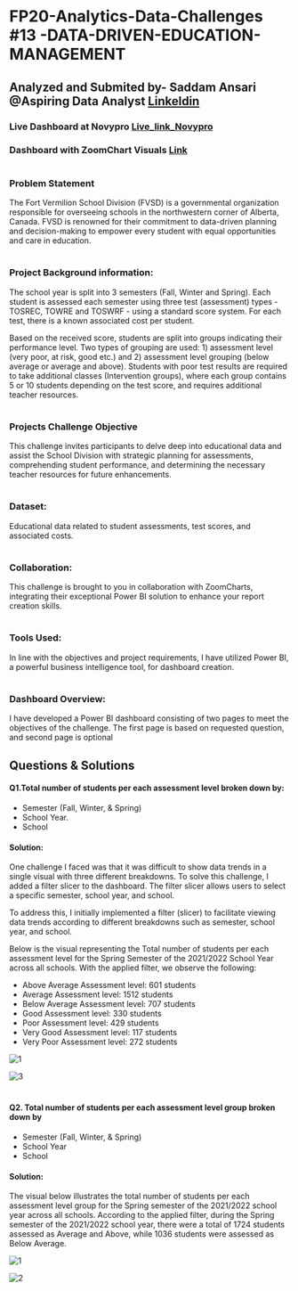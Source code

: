 # FP20-Analytics-Data-Challenges #13 -DATA-DRIVEN-EDUCATION-MANAGEMENT 
## Analyzed and Submited by- Saddam Ansari @Aspiring Data Analyst [Linkeldin](https://www.linkedin.com/in/saddam-ansari-dataanalyst)

### Live Dashboard at Novypro [Live_link_Novypro](https://www.novypro.com/project/fp20-analytics-january-2024-challenge-by-saddam-ansari)
### Dashboard with ZoomChart Visuals [Link](https://app.powerbi.com/groups/me/reports/2c654ec6-6478-438b-9b1e-24c87619eb39/ReportSection3dce1e00b91c01b4b31c?redirectedFromSignup=1&experience=power-bi)

#
### Problem Statement
The Fort Vermilion School Division (FVSD) is a governmental organization responsible for overseeing schools in the northwestern corner of Alberta, Canada. FVSD is renowned for their commitment to data-driven planning and decision-making to empower every student with equal opportunities and care in education.

#
### Project Background information:
The school year is split into 3 semesters (Fall, Winter and Spring). Each student is assessed each semester using three test (assessment) types - TOSREC, TOWRE and TOSWRF - using a standard score system. For each test, there is a known associated cost per student.

Based on the received score, students are split into groups indicating their performance level. Two types of grouping are used: 1) assessment level (very poor, at risk, good etc.) and 2) assessment level grouping (below average or average and above). Students with poor test results are required to take additional classes (Intervention groups), where each group contains 5 or 10 students depending on the test score, and requires additional teacher resources.

#
### Projects Challenge Objective
This challenge invites participants to delve deep into educational data and assist the School Division with strategic planning for assessments, comprehending student performance, and determining the necessary teacher resources for future enhancements.

#
### Dataset: 
Educational data related to student assessments, test scores, and associated costs.

#
### Collaboration: 
This challenge is brought to you in collaboration with ZoomCharts, integrating their exceptional Power BI solution to enhance your report creation skills.

#

### Tools Used:
In line with the objectives and project requirements, I have utilized Power BI, a powerful business intelligence tool, for dashboard creation.

#

### Dashboard Overview:
I have developed a Power BI dashboard consisting of two pages to meet the objectives of the challenge. The first page is based on requested question, and second page is optional

##
## Questions & Solutions

#### Q1.Total number of students per each assessment level broken down by:
 * Semester (Fall, Winter, & Spring) 
 * School Year. 
 *  School

#### Solution:
One challenge I faced was that it was difficult to show data trends in a single visual with three different breakdowns. To solve this challenge, I added a filter slicer to the dashboard. The filter slicer allows users to select a specific semester, school year, and school.

To address this, I initially implemented a filter (slicer) to facilitate viewing data trends according to different breakdowns such as semester, school year, and school.

Below is the visual representing the Total number of students per each assessment level for the Spring Semester of the 2021/2022 School Year across all schools. With the applied filter, we observe the following:
 * Above Average Assessment level: 601 students
 * Average Assessment level: 1512 students
 * Below Average Assessment level: 707 students
 * Good Assessment level: 330 students
 * Poor Assessment level: 429 students
 * Very Good Assessment level: 117 students
 * Very Poor Assessment level: 272 students

![1](https://github.com/user-saddam123/FP20-Analytics-Data-Challenges-DATA-DRIVEN-EDUCATION-MANAGEMENT/assets/123800896/39ee5f68-11f7-4769-90e9-0b1ff6506b71)

![3](https://github.com/user-saddam123/FP20-Analytics-Data-Challenges-DATA-DRIVEN-EDUCATION-MANAGEMENT/assets/123800896/7839ad51-e61a-4125-9cc0-e9a13e907ea7)


#
#### Q2. Total number of students per each assessment level group broken down by
 * Semester (Fall, Winter, & Spring)
 * School Year
 * School

#### Solution:

The visual below illustrates the total number of students per each assessment level group for the Spring semester of the 2021/2022 school year across all schools. According to the applied filter, during the Spring semester of the 2021/2022 school year, there were a total of 1724 students assessed as Average and Above, while 1036 students were assessed as Below Average.

![1](https://github.com/user-saddam123/FP20-Analytics-Data-Challenges-DATA-DRIVEN-EDUCATION-MANAGEMENT/assets/123800896/39ee5f68-11f7-4769-90e9-0b1ff6506b71)

![2](https://github.com/user-saddam123/FP20-Analytics-Data-Challenges-DATA-DRIVEN-EDUCATION-MANAGEMENT/assets/123800896/0e92eda2-b444-4d55-932f-8093ec910dff)

